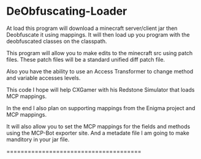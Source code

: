 DeObfuscating-Loader
====================  
 
At load this program will download a minecraft server/client jar then Deobfuscate it using mappings.
It will then load up you program with the deobfuscated classes on the classpath.

This program will allow you to make edits to the minecraft src using patch files. These patch files will be a standard unified diff patch file.

Also you have the ability to use an Access Transformer to change method and variable accesses levels.

This code I hope will help CXGamer with his Redstone Simulator that loads MCP mappings.

In the end I also plan on supporting mappings from the Enigma project and MCP mappings.

It will also allow you to set the MCP mappings for the fields and methods using the MCP-Bot exporter site. And a metadate file I am going to make manditory in your jar file.

======================================
